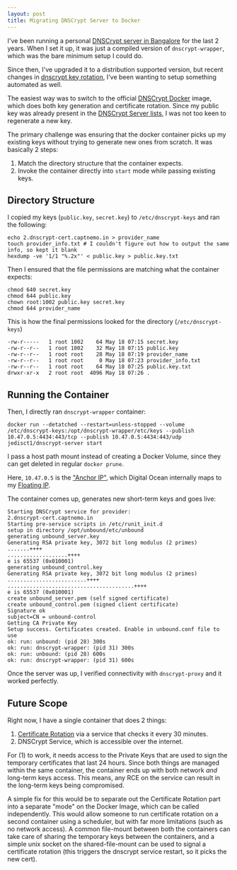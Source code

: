 ```yaml
---
layout: post
title: Migrating DNSCrypt Server to Docker
---
```


I've been running a personal [DNSCrypt server in Bangalore][doc] for the last 2 years. When I set it up, it was just a compiled version of `dnscrypt-wrapper`, which was the bare minimum setup I could do.

Since then, I've upgraded it to a distribution supported version, but recent changes in [dnscrypt key rotation](https://dnscrypt.pl/2017/01/04/keys-are-now-rotated-every-24-hours/), I've been wanting to setup something automated as well.

The easiest way was to switch to the official [DNSCrypt Docker](https://github.com/DNSCrypt/dnscrypt-server-docker) image, which does both key generation and certificate rotation. Since my public key was already present in the [DNSCrypt Server lists][lists], I was not too keen to regenerate a new key.

The primary challenge was ensuring that the docker container picks up my existing keys without trying to generate new ones from scratch. It was basically 2 steps:

1.  Match the directory structure that the container expects.
2.  Invoke the container directly into `start` mode while passing existing keys.

## Directory Structure

I copied my keys (`public.key`, `secret.key`) to `/etc/dnscrypt-keys` and ran the following:

```
echo 2.dnscrypt-cert.captnemo.in > provider_name
touch provider_info.txt # I couldn't figure out how to output the same info, so kept it blank
hexdump -ve '1/1 "%.2x"' < public.key > public.key.txt
```

Then I ensured that the file permissions are matching what the container expects:

```
chmod 640 secret.key
chmod 644 public.key
chown root:1002 public.key secret.key
chmod 644 provider_name
```

This is how the final permissions looked for the directory (`/etc/dnscrypt-keys`)

```
-rw-r-----   1 root 1002    64 May 18 07:15 secret.key
-rw-r--r--   1 root 1002    32 May 18 07:15 public.key
-rw-r--r--   1 root root    28 May 18 07:19 provider_name
-rw-r--r--   1 root root     0 May 18 07:23 provider_info.txt
-rw-r--r--   1 root root    64 May 18 07:25 public.key.txt
drwxr-xr-x   2 root root  4096 May 18 07:26 .
```

## Running the Container

Then, I directly ran `dnscrypt-wrapper` container:

```
docker run --detatched --restart=unless-stopped --volume /etc/dnscrypt-keys:/opt/dnscrypt-wrapper/etc/keys --publish 10.47.0.5:4434:443/tcp --publish 10.47.0.5:4434:443/udp jedisct1/dnscrypt-server start
```

I pass a host path mount instead of creating a Docker Volume, since they can get deleted in regular `docker prune`.

Here, `10.47.0.5` is the ["Anchor IP"][anchor], which Digital Ocean internally maps to my [Floating IP][fip].

The container comes up, generates new short-term keys and goes live:

```
Starting DNSCrypt service for provider:
2.dnscrypt-cert.captnemo.in
Starting pre-service scripts in /etc/runit_init.d
setup in directory /opt/unbound/etc/unbound
generating unbound_server.key
Generating RSA private key, 3072 bit long modulus (2 primes)
.......++++
...................++++
e is 65537 (0x010001)
generating unbound_control.key
Generating RSA private key, 3072 bit long modulus (2 primes)
.........................++++
........................................++++
e is 65537 (0x010001)
create unbound_server.pem (self signed certificate)
create unbound_control.pem (signed client certificate)
Signature ok
subject=CN = unbound-control
Getting CA Private Key
Setup success. Certificates created. Enable in unbound.conf file to use
ok: run: unbound: (pid 28) 300s
ok: run: dnscrypt-wrapper: (pid 31) 300s
ok: run: unbound: (pid 28) 600s
ok: run: dnscrypt-wrapper: (pid 31) 600s
```

Once the server was up, I verified connectivity with `dnscrypt-proxy` and it worked perfectly.

## Future Scope

Right now, I have a single container that does 2 things:

1. [Certificate Rotation](https://github.com/DNSCrypt/dnscrypt-server-docker/blob/1f42134a69ade6026f07c463f6a497ae12cff3f4/key-rotation.sh#L3) via a service that checks it every 30 minutes.
2. DNSCrypt Service, which is accessible over the internet.

For (1) to work, it needs access to the Private Keys that are used to sign the temporary certificates that last 24 hours. Since both things are managed within the same container, the container ends up with both network _and_ long-term keys access. This means, any RCE on the service can result in the long-term keys being compromised.

A simple fix for this would be to separate out the Certificate Rotation part into a separate "mode" on the Docker Image, which can be called independently. This would allow someone to run certificate rotation on a second container using a scheduler, but with far more limitations (such as no network access). A common file-mount between both the containers can take care of sharing the temporary keys between the containers, and a simple unix socket on the shared-file-mount can be used to signal a certificate rotation (this triggers the dnscrypt service restart, so it picks the new cert).

[doc]: https://captnemo.in/dnscrypt/
[lists]: https://dnscrypt.info/public-servers
[anchor]: https://www.digitalocean.com/docs/networking/floating-ips/how-to/find-anchor-ips/
[fip]: https://www.digitalocean.com/docs/networking/floating-ips/
